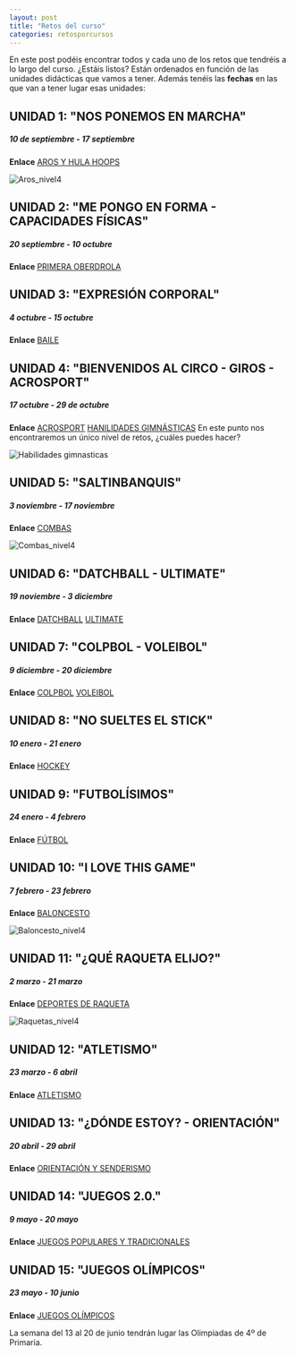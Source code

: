 ```yaml
---
layout: post
title: "Retos del curso"
categories: retosporcursos
---
```


En este post podéis encontrar todos y cada uno de los retos que tendréis a lo largo del curso. ¿Estáis listos? Están ordenados en función de las unidades didácticas que vamos a tener. Además tenéis las **fechas** en las que van a tener lugar esas unidades: 


## UNIDAD 1: "NOS PONEMOS EN MARCHA"
##### *10 de septiembre - 17 septiembre*
**Enlace** [AROS Y HULA HOOPS](https://danieledufis.github.io/comba/aros-hulahoops)

![Aros_nivel4](../images_text/aros_nivel_4_compressed.jpg)

## UNIDAD 2: "ME PONGO EN FORMA - CAPACIDADES FÍSICAS"
##### *20 septiembre - 10 octubre*
**Enlace** [PRIMERA OBERDROLA](https://primeraiberdrola.es/)

## UNIDAD 3: "EXPRESIÓN CORPORAL"
##### *4 octubre - 15 octubre*
**Enlace** [BAILE](https://danieledufis.github.io/baile/baile)

## UNIDAD 4: "BIENVENIDOS AL CIRCO - GIROS - ACROSPORT"
##### *17 octubre - 29 de octubre*
**Enlace** [ACROSPORT](https://danieledufis.github.io/acrosport/acrosport)
           [HANILIDADES GIMNÁSTICAS](https://danieledufis.github.io/habilidadesgimnasticas/habilidadesgimnasticas)
En este punto nos encontraremos un único nivel de retos, ¿cuáles puedes hacer?

![Habilidades gimnasticas](../images_text/Habilidades_gimnasticas_nivel_unico.jpg)

## UNIDAD 5: "SALTINBANQUIS"
##### *3 noviembre - 17 noviembre*
**Enlace** [COMBAS](https://danieledufis.github.io/comba/combas)

![Combas_nivel4](../images_text/comba_nivel_4_compressed.jpg)

## UNIDAD 6: "DATCHBALL - ULTIMATE"
##### *19 noviembre - 3 diciembre*
**Enlace** [DATCHBALL](https://danieledufis.github.io/deportesalternativos/deportesalternativos-datchball)
           [ULTIMATE](https://danieledufis.github.io/deportesalternativos/deportesalternativos-ultimate)

## UNIDAD 7: "COLPBOL - VOLEIBOL"
##### *9 diciembre - 20 diciembre*
**Enlace** [COLPBOL](https://danieledufis.github.io/deportesalternativos/deportesalternativos-colpbol)
           [VOLEIBOL](https://danieledufis.github.io/voleibol/voleibol)

## UNIDAD 8: "NO SUELTES EL STICK"
##### *10 enero - 21 enero*
**Enlace** [HOCKEY](https://danieledufis.github.io/hockey/hockey)

## UNIDAD 9: "FUTBOLÍSIMOS"
##### *24 enero - 4 febrero*
**Enlace** [FÚTBOL](https://danieledufis.github.io/futbol/futbol)

## UNIDAD 10: "I LOVE THIS GAME"
##### *7 febrero - 23 febrero*
**Enlace** [BALONCESTO](https://danieledufis.github.io/baloncesto/baloncesto)

![Baloncesto_nivel4](../images_text/basket_nivel_04_compressed.jpg)

## UNIDAD 11: "¿QUÉ RAQUETA ELIJO?"
##### *2 marzo - 21 marzo*
**Enlace** [DEPORTES DE RAQUETA](https://danieledufis.github.io/deportesderaqueta/deportes-de-raqueta)

![Raquetas_nivel4](../images_text/raquetas_nivel_4_compressed.jpg)

## UNIDAD 12: "ATLETISMO"
##### *23 marzo - 6 abril*
**Enlace** [ATLETISMO](https://danieledufis.github.io/atletismo/atletismo)

## UNIDAD 13: "¿DÓNDE ESTOY? - ORIENTACIÓN"
##### *20 abril - 29 abril*
**Enlace** [ORIENTACIÓN Y SENDERISMO](https://danieledufis.github.io/orientacionysenderismo/orientacionysenderismo)

## UNIDAD 14: "JUEGOS 2.0."
##### *9 mayo - 20 mayo*
**Enlace** [JUEGOS POPULARES Y TRADICIONALES](https://danieledufis.github.io/juegospopularesytradicionales/juegospopularesytradicionales)

## UNIDAD 15: "JUEGOS OLÍMPICOS"
##### *23 mayo - 10 junio* 
**Enlace** [JUEGOS OLÍMPICOS](https://danieledufis.github.io/juegosolimpicos/juegosolimpicos)

La semana del 13 al 20 de junio tendrán lugar las Olimpiadas de 4º de Primaria. 
